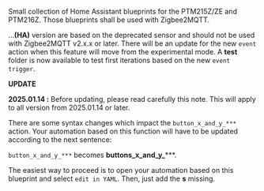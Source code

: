 Small collection of Home Assistant blueprints for the PTM215Z/ZE and PTM216Z. Those blueprints shall be used with Zigbee2MQTT.

...**(HA)** version are based on the deprecated sensor and should not be used with Zigbee2MQTT v2.x.x or later.
There will be an update for the new `event` action when this feature will move from the experimental mode. A **test** folder is now available to test first iterations based on the new `event trigger`.

**UPDATE**

**2025.01.14 :**
Before updating, please read carefully this note. This will apply to all version from 2025.01.14 or later.

There are some syntax changes which impact the `button_x_and_y_***` action. Your automation based on this function will have to be updated according to the next sentence: 

`button_x_and_y_***` becomes **buttons_x_and_y_*****.

The easiest way to proceed is to open your automation based on this blueprint and select `edit in YAML`. Then, just add the **s** missing.
